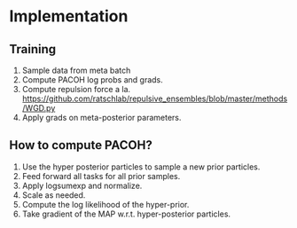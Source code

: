 # Implementation

## Training
1. Sample data from meta batch
2. Compute PACOH log probs and grads.
3. Compute repulsion force a la. https://github.com/ratschlab/repulsive_ensembles/blob/master/methods/WGD.py
4. Apply grads on meta-posterior parameters.

## How to compute PACOH?
1. Use the hyper posterior particles to sample a new prior particles.
2. Feed forward all tasks for all prior samples.
3. Apply logsumexp and normalize.
4. Scale as needed.
5. Compute the log likelihood of the hyper-prior.
6. Take gradient of the MAP w.r.t. hyper-posterior particles.
